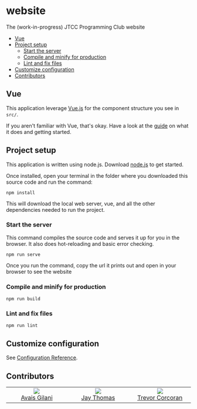 # website

The (work-in-progress) JTCC Programming Club website

<!-- Run "npx doctoc README.md" to re-generate this table of contents -->
<!-- START doctoc generated TOC please keep comment here to allow auto update -->
<!-- DON'T EDIT THIS SECTION, INSTEAD RE-RUN doctoc TO UPDATE -->


- [Vue](#vue)
- [Project setup](#project-setup)
  - [Start the server](#start-the-server)
  - [Compile and minify for production](#compile-and-minify-for-production)
  - [Lint and fix files](#lint-and-fix-files)
- [Customize configuration](#customize-configuration)
- [Contributors](#contributors)

<!-- END doctoc generated TOC please keep comment here to allow auto update -->

## Vue

This application leverage [Vue.js](https://vuejs.org/) for the component structure you see in `src/`.

If you aren't familiar with Vue, that's okay. Have a look at the [guide](https://v3.vuejs.org/guide) on what it does and getting started.

## Project setup

This application is written using node.js. Download [node.js](https://nodejs.org/en/) to get started.

Once installed, open your terminal in the folder where you downloaded this source code and run the command:

```
npm install
```

This will download the local web server, vue, and all the other dependencies needed to run the project.

### Start the server

This command compiles the source code and serves it up for you in the browser. It also does hot-reloading and basic error checking.
```
npm run serve
```

Once you run the command, copy the url it prints out and open in your browser to see the website


### Compile and minify for production

```
npm run build
```

### Lint and fix files

```
npm run lint
```

## Customize configuration

See [Configuration Reference](https://cli.vuejs.org/config/).

## Contributors

<table>
  <tbody>
    <tr>
      <td align="center" width="160px">
        <img src="https://avatars.githubusercontent.com/avaisali?s=120">
        <br />
        <a href="https://github.com/avaisali">Avais Gilani</a>
      </td>
      <td align="center" width="160px">
        <img src="https://avatars.githubusercontent.com/jaythomas?s=120">
        <br />
        <a href="https://github.com/jaythomas">Jay Thomas</a>
      </td>
      <td align="center" width="160px">
        <img src="https://avatars.githubusercontent.com/supershadowplay?s=120">
        <br />
        <a href="https://github.com/supershadowplay">Trevor Corcoran</a>
      </td>
    </tr>
  </tbody>
</table>
